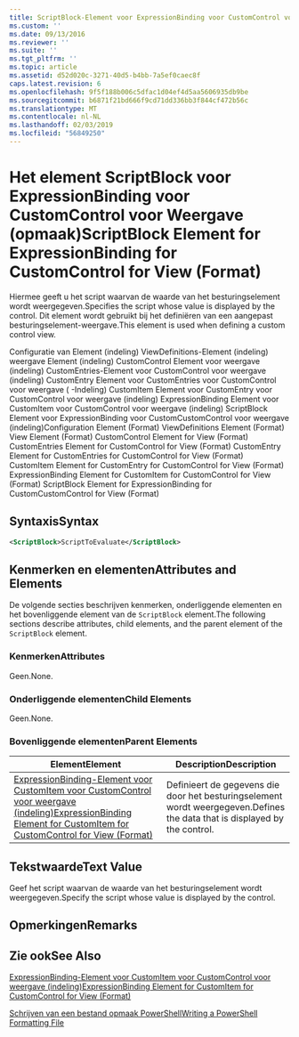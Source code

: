```yaml
---
title: ScriptBlock-Element voor ExpressionBinding voor CustomControl voor weergave (indeling) | Microsoft Docs
ms.custom: ''
ms.date: 09/13/2016
ms.reviewer: ''
ms.suite: ''
ms.tgt_pltfrm: ''
ms.topic: article
ms.assetid: d52d020c-3271-40d5-b4bb-7a5ef0caec8f
caps.latest.revision: 6
ms.openlocfilehash: 9f5f188b006c5dfac1d04ef4d5aa5606935db9be
ms.sourcegitcommit: b6871f21bd666f9cd71dd336bb3f844cf472b56c
ms.translationtype: MT
ms.contentlocale: nl-NL
ms.lasthandoff: 02/03/2019
ms.locfileid: "56849250"
---
```

# <a name="scriptblock-element-for-expressionbinding-for-customcontrol-for-view-format"></a><span data-ttu-id="c1cf6-102">Het element ScriptBlock voor ExpressionBinding voor CustomControl voor Weergave (opmaak)</span><span class="sxs-lookup"><span data-stu-id="c1cf6-102">ScriptBlock Element for ExpressionBinding for CustomControl for View (Format)</span></span>

<span data-ttu-id="c1cf6-103">Hiermee geeft u het script waarvan de waarde van het besturingselement wordt weergegeven.</span><span class="sxs-lookup"><span data-stu-id="c1cf6-103">Specifies the script whose value is displayed by the control.</span></span> <span data-ttu-id="c1cf6-104">Dit element wordt gebruikt bij het definiëren van een aangepast besturingselement-weergave.</span><span class="sxs-lookup"><span data-stu-id="c1cf6-104">This element is used when defining a custom control view.</span></span>

<span data-ttu-id="c1cf6-105">Configuratie van Element (indeling) ViewDefinitions-Element (indeling) weergave Element (indeling) CustomControl Element voor weergave (indeling) CustomEntries-Element voor CustomControl voor weergave (indeling) CustomEntry Element voor CustomEntries voor CustomControl voor weergave ( -Indeling) CustomItem Element voor CustomEntry voor CustomControl voor weergave (indeling) ExpressionBinding Element voor CustomItem voor CustomControl voor weergave (indeling) ScriptBlock Element voor ExpressionBinding voor CustomCustomControl voor weergave (indeling)</span><span class="sxs-lookup"><span data-stu-id="c1cf6-105">Configuration Element (Format) ViewDefinitions Element (Format) View Element (Format) CustomControl Element for View (Format) CustomEntries Element for CustomControl for View (Format) CustomEntry Element for CustomEntries for CustomControl for View (Format) CustomItem Element for CustomEntry for CustomControl for View (Format) ExpressionBinding Element for CustomItem for CustomControl for View (Format) ScriptBlock Element for ExpressionBinding for CustomCustomControl for View (Format)</span></span>

## <a name="syntax"></a><span data-ttu-id="c1cf6-106">Syntaxis</span><span class="sxs-lookup"><span data-stu-id="c1cf6-106">Syntax</span></span>

```xml
<ScriptBlock>ScriptToEvaluate</ScriptBlock>
```

## <a name="attributes-and-elements"></a><span data-ttu-id="c1cf6-107">Kenmerken en elementen</span><span class="sxs-lookup"><span data-stu-id="c1cf6-107">Attributes and Elements</span></span>

<span data-ttu-id="c1cf6-108">De volgende secties beschrijven kenmerken, onderliggende elementen en het bovenliggende element van de `ScriptBlock` element.</span><span class="sxs-lookup"><span data-stu-id="c1cf6-108">The following sections describe attributes, child elements, and the parent element of the `ScriptBlock` element.</span></span>

### <a name="attributes"></a><span data-ttu-id="c1cf6-109">Kenmerken</span><span class="sxs-lookup"><span data-stu-id="c1cf6-109">Attributes</span></span>

<span data-ttu-id="c1cf6-110">Geen.</span><span class="sxs-lookup"><span data-stu-id="c1cf6-110">None.</span></span>

### <a name="child-elements"></a><span data-ttu-id="c1cf6-111">Onderliggende elementen</span><span class="sxs-lookup"><span data-stu-id="c1cf6-111">Child Elements</span></span>

<span data-ttu-id="c1cf6-112">Geen.</span><span class="sxs-lookup"><span data-stu-id="c1cf6-112">None.</span></span>

### <a name="parent-elements"></a><span data-ttu-id="c1cf6-113">Bovenliggende elementen</span><span class="sxs-lookup"><span data-stu-id="c1cf6-113">Parent Elements</span></span>

|<span data-ttu-id="c1cf6-114">Element</span><span class="sxs-lookup"><span data-stu-id="c1cf6-114">Element</span></span>|<span data-ttu-id="c1cf6-115">Description</span><span class="sxs-lookup"><span data-stu-id="c1cf6-115">Description</span></span>|
|-------------|-----------------|
|[<span data-ttu-id="c1cf6-116">ExpressionBinding-Element voor CustomItem voor CustomControl voor weergave (indeling)</span><span class="sxs-lookup"><span data-stu-id="c1cf6-116">ExpressionBinding Element for CustomItem for CustomControl for View (Format)</span></span>](./expressionbinding-element-for-customitem-for-customcontrol-for-view-format.md)|<span data-ttu-id="c1cf6-117">Definieert de gegevens die door het besturingselement wordt weergegeven.</span><span class="sxs-lookup"><span data-stu-id="c1cf6-117">Defines the data that is displayed by the control.</span></span>|

## <a name="text-value"></a><span data-ttu-id="c1cf6-118">Tekstwaarde</span><span class="sxs-lookup"><span data-stu-id="c1cf6-118">Text Value</span></span>

<span data-ttu-id="c1cf6-119">Geef het script waarvan de waarde van het besturingselement wordt weergegeven.</span><span class="sxs-lookup"><span data-stu-id="c1cf6-119">Specify the script whose value is displayed by the control.</span></span>

## <a name="remarks"></a><span data-ttu-id="c1cf6-120">Opmerkingen</span><span class="sxs-lookup"><span data-stu-id="c1cf6-120">Remarks</span></span>

## <a name="see-also"></a><span data-ttu-id="c1cf6-121">Zie ook</span><span class="sxs-lookup"><span data-stu-id="c1cf6-121">See Also</span></span>

[<span data-ttu-id="c1cf6-122">ExpressionBinding-Element voor CustomItem voor CustomControl voor weergave (indeling)</span><span class="sxs-lookup"><span data-stu-id="c1cf6-122">ExpressionBinding Element for CustomItem for CustomControl for View (Format)</span></span>](./expressionbinding-element-for-customitem-for-customcontrol-for-view-format.md)

[<span data-ttu-id="c1cf6-123">Schrijven van een bestand opmaak PowerShell</span><span class="sxs-lookup"><span data-stu-id="c1cf6-123">Writing a PowerShell Formatting File</span></span>](./writing-a-powershell-formatting-file.md)
